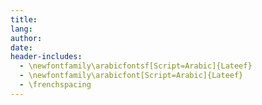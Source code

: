 ```yaml
---
title:
lang:
author:
date:
header-includes:
  - \newfontfamily\arabicfontsf[Script=Arabic]{Lateef}
  - \newfontfamily\arabicfont[Script=Arabic]{Lateef}
  - \frenchspacing
---
```

